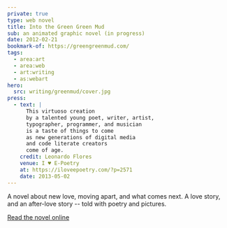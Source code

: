 ```yaml
---
private: true
type: web novel
title: Into the Green Green Mud
sub: an animated graphic novel (in progress)
date: 2012-02-21
bookmark-of: https://greengreenmud.com/
tags:
  - area:art
  - area:web
  - art:writing
  - as:webart
hero:
  src: writing/greenmud/cover.jpg
press:
  - text: |
      This virtuoso creation
      by a talented young poet, writer, artist,
      typographer, programmer, and musician
      is a taste of things to come
      as new generations of digital media
      and code literate creators
      come of age.
    credit: Leonardo Flores
    venue: I ♥ E-Poetry
    at: https://iloveepoetry.com/?p=2571
    date: 2013-05-02
---
```


A novel about new love,
moving apart,
and what comes next.
A love story, and an after-love story --
told with poetry and pictures.

<!-- intro -->

[Read the novel online](https://greengreenmud.com/)

<blockquote
  webc:is="press-quotes"
  :@from-data="press"
></blockquote>
